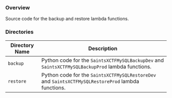 ### Overview

Source code for the backup and restore lambda functions.

### Directories

| Directory Name    | Description                                                                                        |
|-------------------|----------------------------------------------------------------------------------------------------|
| `backup`          | Python code for the `SaintsXCTFMySQLBackupDev` and `SaintsXCTFMySQLBackupProd` lambda functions.   |
| `restore`         | Python code for the `SaintsXCTFMySQLRestoreDev` and `SaintsXCTFMySQLRestoreProd` lambda functions. |